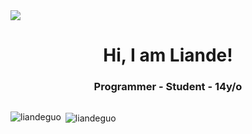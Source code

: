 <img src="https://cloud-oka68np8p-hack-club-bot.vercel.app/0background.jpg">
<h1 align="center">Hi, I am Liande!</h1>
<h3 align="center">Programmer - Student - 14y/o</h3>

<div style="display:flex"> 
  <p><img align="left" src="https://github-readme-stats.vercel.app/api/top-langs?username=liandeguo&show_icons=true&locale=en&layout=compact" alt="liandeguo" /></p>
  <p>&nbsp;<img align="center" src="https://github-readme-stats.vercel.app/api?username=liandeguo&show_icons=true&locale=en" alt="liandeguo" /></p>
</div>

